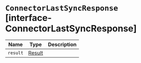 # `ConnectorLastSyncResponse` [interface-ConnectorLastSyncResponse]

| Name | Type | Description |
| - | - | - |
| `result` | [Result](./Result.md) | &nbsp; |
